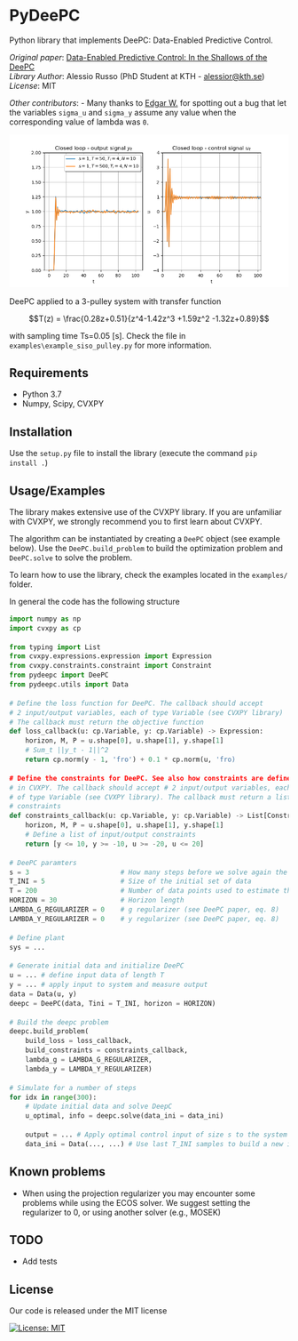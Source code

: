 # PyDeePC

Python library that implements DeePC: Data-Enabled Predictive Control.

_Original paper_: [Data-Enabled Predictive Control: In the Shallows of the DeePC](https://arxiv.org/pdf/1811.05890.pdf)\
_Library Author_: Alessio Russo (PhD Student at KTH - alessior@kth.se)\
_License_: MIT

_Other contributors_:
    - Many thanks to [Edgar W.](https://github.com/techniccontroller) for spotting out a bug that
      let the variables  `sigma_u` and `sigma_y` assume any value when the corresponding value of
      lambda was `0`.

![Closed loop results](examples/images/example_siso_pulley.png "Pulley system")

DeePC applied to a 3-pulley system with transfer function 
```math
T(z) = \frac{0.28z+0.51}{z^4-1.42z^3 +1.59z^2 -1.32z+0.89}
```
with sampling time Ts=0.05 [s]. Check the file in `examples\example_siso_pulley.py` for more information.

## Requirements

- Python 3.7
- Numpy, Scipy, CVXPY

## Installation

Use the `setup.py` file to install the library (execute the command `pip install .`)

## Usage/Examples

The library makes extensive use of the CVXPY library. If you are unfamiliar with CVXPY, we strongly
recommend you to first learn about CVXPY.

The algorithm can be instantiated by creating a `DeePC` object (see example below). Use
the `DeePC.build_problem` to build the optimization problem and `DeePC.solve` to solve the problem.

To learn how to use the library, check the examples located in the `examples/` folder.

In general the code has the following structure

```python
import numpy as np
import cvxpy as cp

from typing import List
from cvxpy.expressions.expression import Expression
from cvxpy.constraints.constraint import Constraint
from pydeepc import DeePC
from pydeepc.utils import Data

# Define the loss function for DeePC. The callback should accept
# 2 input/output variables, each of type Variable (see CVXPY library)
# The callback must return the objective function
def loss_callback(u: cp.Variable, y: cp.Variable) -> Expression:
    horizon, M, P = u.shape[0], u.shape[1], y.shape[1]
    # Sum_t ||y_t - 1||^2
    return cp.norm(y - 1, 'fro') + 0.1 * cp.norm(u, 'fro)

# Define the constraints for DeePC. See also how constraints are defined
# in CVXPY. The callback should accept # 2 input/output variables, each
# of type Variable (see CVXPY library). The callback must return a list of
# constraints
def constraints_callback(u: cp.Variable, y: cp.Variable) -> List[Constraint]:
    horizon, M, P = u.shape[0], u.shape[1], y.shape[1]
    # Define a list of input/output constraints
    return [y <= 10, y >= -10, u >= -20, u <= 20]

# DeePC paramters
s = 3                       # How many steps before we solve again the DeePC problem
T_INI = 5                   # Size of the initial set of data
T = 200                     # Number of data points used to estimate the system
HORIZON = 30                # Horizon length
LAMBDA_G_REGULARIZER = 0    # g regularizer (see DeePC paper, eq. 8)
LAMBDA_Y_REGULARIZER = 0    # y regularizer (see DeePC paper, eq. 8)

# Define plant
sys = ...

# Generate initial data and initialize DeePC
u = ... # define input data of length T
y = ... # apply input to system and measure output
data = Data(u, y)
deepc = DeePC(data, Tini = T_INI, horizon = HORIZON)

# Build the deepc problem
deepc.build_problem(
    build_loss = loss_callback,
    build_constraints = constraints_callback,
    lambda_g = LAMBDA_G_REGULARIZER,
    lambda_y = LAMBDA_Y_REGULARIZER)

# Simulate for a number of steps
for idx in range(300):
    # Update initial data and solve DeepC
    u_optimal, info = deepc.solve(data_ini = data_ini)

    output = ... # Apply optimal control input of size s to the system and measure output
    data_ini = Data(..., ...) # Use last T_INI samples to build a new initial condition
```

## Known problems

- When using the projection regularizer you may encounter some problems while using the ECOS solver. We suggest setting the regularizer to 0, or using another solver (e.g., MOSEK)

## TODO

- Add tests

## License

Our code is released under the MIT license

[![License: MIT](https://img.shields.io/badge/License-MIT-yellow.svg)](https://opensource.org/licenses/MIT)

